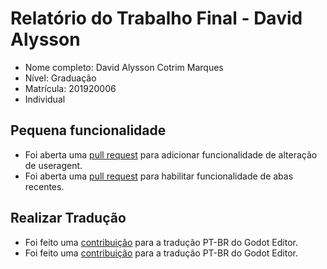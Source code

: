 # Relatório do Trabalho Final - David Alysson

* Nome completo: David Alysson Cotrim Marques
* Nível: Graduação
* Matrícula: 201920006
* Individual

## Pequena funcionalidade

* Foi aberta uma [pull request](https://github.com/keiyoushi/extensions-source/pull/4877) para adicionar funcionalidade de alteração de useragent.
* Foi aberta uma [pull request](https://github.com/keiyoushi/extensions-source/pull/4878) para habilitar funcionalidade de abas recentes.

## Realizar Tradução

* Foi feito uma [contribuição](https://hosted.weblate.org/translate/godot-engine/godot/pt/?checksum=658e910cac54b47a) para a tradução PT-BR do Godot Editor.
* Foi feito  uma [contribuição](https://hosted.weblate.org/translate/godot-engine/godot/pt/?checksum=4098574c0e119176) para a tradução PT-BR do Godot Editor.

